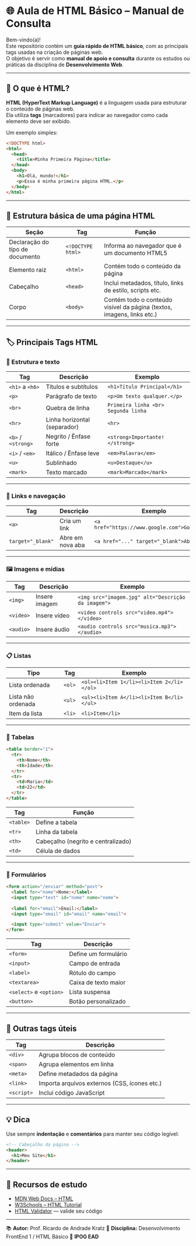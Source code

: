 # 🌐 Aula de HTML Básico – Manual de Consulta

Bem-vindo(a)!  
Este repositório contém um **guia rápido de HTML básico**, com as principais tags usadas na criação de páginas web.  
O objetivo é servir como **manual de apoio e consulta** durante os estudos ou práticas da disciplina de **Desenvolvimento Web**.

---

## 📘 O que é HTML?

**HTML (HyperText Markup Language)** é a linguagem usada para estruturar o conteúdo de páginas web.  
Ela utiliza **tags** (marcadores) para indicar ao navegador como cada elemento deve ser exibido.

Um exemplo simples:

```html
<!DOCTYPE html>
<html>
  <head>
    <title>Minha Primeira Página</title>
  </head>
  <body>
    <h1>Olá, mundo!</h1>
    <p>Essa é minha primeira página HTML.</p>
  </body>
</html>
````

---

## 🧱 Estrutura básica de uma página HTML

| Seção                           | Tag               | Função                                                                 |
| ------------------------------- | ----------------- | ---------------------------------------------------------------------- |
| Declaração do tipo de documento | `<!DOCTYPE html>` | Informa ao navegador que é um documento HTML5                          |
| Elemento raiz                   | `<html>`          | Contém todo o conteúdo da página                                       |
| Cabeçalho                       | `<head>`          | Inclui metadados, título, links de estilo, scripts etc.                |
| Corpo                           | `<body>`          | Contém todo o conteúdo visível da página (textos, imagens, links etc.) |

---

## 🏷️ Principais Tags HTML

### 🧭 Estrutura e texto

| Tag                | Descrição                    | Exemplo                             |
| ------------------ | ---------------------------- | ----------------------------------- |
| `<h1>` a `<h6>`    | Títulos e subtítulos         | `<h1>Título Principal</h1>`         |
| `<p>`              | Parágrafo de texto           | `<p>Um texto qualquer.</p>`         |
| `<br>`             | Quebra de linha              | `Primeira linha <br> Segunda linha` |
| `<hr>`             | Linha horizontal (separador) | `<hr>`                              |
| `<b>` / `<strong>` | Negrito / Ênfase forte       | `<strong>Importante!</strong>`      |
| `<i>` / `<em>`     | Itálico / Ênfase leve        | `<em>Palavra</em>`                  |
| `<u>`              | Sublinhado                   | `<u>Destaque</u>`                   |
| `<mark>`           | Texto marcado                | `<mark>Marcado</mark>`              |

---

### 🔗 Links e navegação

| Tag               | Descrição        | Exemplo                                       |
| ----------------- | ---------------- | --------------------------------------------- |
| `<a>`             | Cria um link     | `<a href="https://www.google.com">Google</a>` |
| `target="_blank"` | Abre em nova aba | `<a href="..." target="_blank">Abrir</a>`     |

---

### 🖼️ Imagens e mídias

| Tag       | Descrição     | Exemplo                                            |
| --------- | ------------- | -------------------------------------------------- |
| `<img>`   | Insere imagem | `<img src="imagem.jpg" alt="Descrição da imagem">` |
| `<video>` | Insere vídeo  | `<video controls src="video.mp4"></video>`         |
| `<audio>` | Insere áudio  | `<audio controls src="musica.mp3"></audio>`        |

---

### 📋 Listas

| Tipo               | Tag    | Exemplo                                   |
| ------------------ | ------ | ----------------------------------------- |
| Lista ordenada     | `<ol>` | `<ol><li>Item 1</li><li>Item 2</li></ol>` |
| Lista não ordenada | `<ul>` | `<ul><li>Item A</li><li>Item B</li></ul>` |
| Item da lista      | `<li>` | `<li>Item</li>`                           |

---

### 🧩 Tabelas

```html
<table border="1">
  <tr>
    <th>Nome</th>
    <th>Idade</th>
  </tr>
  <tr>
    <td>Maria</td>
    <td>22</td>
  </tr>
</table>
```

| Tag       | Função                             |
| --------- | ---------------------------------- |
| `<table>` | Define a tabela                    |
| `<tr>`    | Linha da tabela                    |
| `<th>`    | Cabeçalho (negrito e centralizado) |
| `<td>`    | Célula de dados                    |

---

### 🪪 Formulários

```html
<form action="/enviar" method="post">
  <label for="nome">Nome:</label>
  <input type="text" id="nome" name="nome">
  
  <label for="email">Email:</label>
  <input type="email" id="email" name="email">

  <input type="submit" value="Enviar">
</form>
```

| Tag                     | Descrição            |
| ----------------------- | -------------------- |
| `<form>`                | Define um formulário |
| `<input>`               | Campo de entrada     |
| `<label>`               | Rótulo do campo      |
| `<textarea>`            | Caixa de texto maior |
| `<select>` e `<option>` | Lista suspensa       |
| `<button>`              | Botão personalizado  |

---

## 🎨 Outras tags úteis

| Tag        | Descrição                                    |
| ---------- | -------------------------------------------- |
| `<div>`    | Agrupa blocos de conteúdo                    |
| `<span>`   | Agrupa elementos em linha                    |
| `<meta>`   | Define metadados da página                   |
| `<link>`   | Importa arquivos externos (CSS, ícones etc.) |
| `<script>` | Inclui código JavaScript                     |

---

## 💡 Dica

Use sempre **indentação** e **comentários** para manter seu código legível:

```html
<!-- Cabeçalho da página -->
<header>
  <h1>Meu Site</h1>
</header>
```

---

## 🧠 Recursos de estudo

* [MDN Web Docs – HTML](https://developer.mozilla.org/pt-BR/docs/Web/HTML)
* [W3Schools – HTML Tutorial](https://www.w3schools.com/html/)
* [HTML Validator](https://validator.w3.org/) — valide seu código

---

📚 **Autor:** Prof. Ricardo de Andrade Kratz
🧩 **Disciplina:** Desenvolvimento FrontEnd 1 / HTML Básico
🏫 **IPOG EAD**
